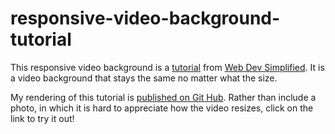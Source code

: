 # responsive-video-background-tutorial

This responsive video background is a [tutorial](https://www.youtube.com/watch?v=y9ITxSzjZUc&list=PLZlA0Gpn_vH8mpXIUHjWoMAAgoCEinL0R&index=7&t=0s) from [Web Dev Simplified](https://www.youtube.com/channel/UCFbNIlppjAuEX4znoulh0Cw). It is a video background that stays the same no matter what the size.

My rendering of this tutorial is [published on Git Hub](https://martucazpo.github.io/responsive-video-background-tutorial/). Rather than include a photo, in which it is hard to appreciate how the video resizes, click on the link to try it out!